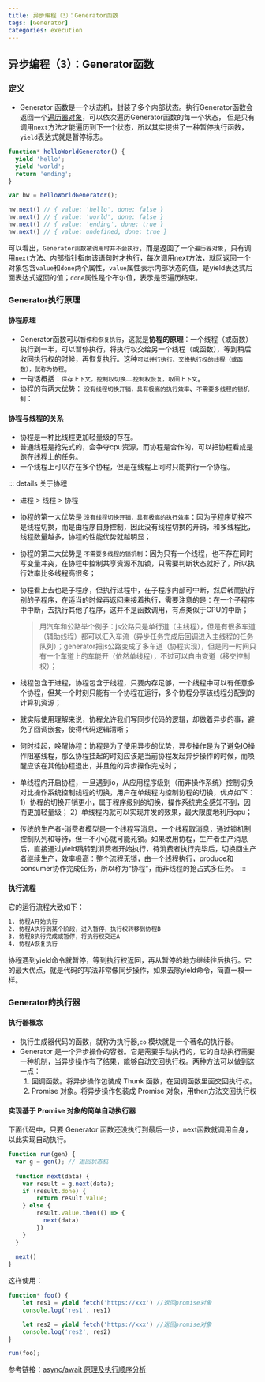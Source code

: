```yaml
---
title: 异步编程（3）：Generator函数
tags: [Generator]
categories: execution
---
```


## 异步编程（3）：Generator函数

### 定义

- Generator 函数是一个状态机，封装了多个内部状态。执行Generator函数会返回一个[遍历器对象](http://es6.ruanyifeng.com/#docs/iterator)，可以依次遍历Generator函数的每一个状态，
但是只有调用`next`方法才能遍历到下一个状态，所以其实提供了一种暂停执行函数，`yield`表达式就是暂停标志。

```javascript
function* helloWorldGenerator() {
  yield 'hello';
  yield 'world';
  return 'ending';
}

var hw = helloWorldGenerator();

hw.next() // { value: 'hello', done: false }
hw.next() // { value: 'world', done: false }
hw.next() // { value: 'ending', done: true }
hw.next() // { value: undefined, done: true }
```

可以看出，`Generator函数被调用时并不会执行`，而是返回了一个`遍历器对象`，只有调用`next`方法、内部指针指向该语句时才执行，每次调用next方法，就回返回一个对象包含`value`和`done`两个属性，`value`属性表示内部状态的值，是yield表达式后面表达式返回的值；`done`属性是个布尔值，表示是否遍历结束。

### Generator执行原理

#### 协程原理

- Generator函数可以`暂停和恢复执行`，这就是**协程的原理**：一个线程（或函数）执行到一半，可以暂停执行，将执行权交给另一个线程（或函数），等到稍后收回执行权的时候，再恢复执行。这种`可以并行执行、交换执行权的线程（或函数），就称为协程`。
- 一句话概括：`保存上下文，控制权切换……控制权恢复，取回上下文`。
- 协程的有两大优势： `没有线程切换开销，具有极高的执行效率`、`不需要多线程的锁机制`：

#### 协程与线程的关系
- 协程是一种比线程更加轻量级的存在。
- 普通线程是抢先式的，会争夺cpu资源，而协程是合作的，可以把协程看成是跑在线程上的任务。
- 一个线程上可以存在多个协程，但是在线程上同时只能执行一个协程。

::: details 关于协程
- 进程 > 线程 > 协程

- 协程的第一大优势是 `没有线程切换开销，具有极高的执行效率`：因为子程序切换不是线程切换，而是由程序自身控制，因此没有线程切换的开销，和多线程比，线程数量越多，协程的性能优势就越明显；

- 协程的第二大优势是 `不需要多线程的锁机制`：因为只有一个线程，也不存在同时写变量冲突，在协程中控制共享资源不加锁，只需要判断状态就好了，所以执行效率比多线程高很多；

- 协程看上去也是子程序，但执行过程中，在子程序内部可中断，然后转而执行别的子程序，在适当的时候再返回来接着执行，需要注意的是：在一个子程序中中断，去执行其他子程序，这并不是函数调用，有点类似于CPU的中断；
    > 用汽车和公路举个例子：js公路只是单行道（主线程），但是有很多车道（辅助线程）都可以汇入车流（异步任务完成后回调进入主线程的任务队列）；generator把js公路变成了多车道（协程实现），但是同一时间只有一个车道上的车能开（依然单线程），不过可以自由变道（移交控制权）；

- 线程包含于进程，协程包含于线程，只要内存足够，一个线程中可以有任意多个协程，但某一个时刻只能有一个协程在运行，多个协程分享该线程分配到的计算机资源；

- 就实际使用理解来说，协程允许我们写同步代码的逻辑，却做着异步的事，避免了回调嵌套，使得代码逻辑清晰；

- 何时挂起，唤醒协程：协程是为了使用异步的优势，异步操作是为了避免IO操作阻塞线程，那么协程挂起的时刻应该是当前协程发起异步操作的时候，而唤醒应该在其他协程退出，并且他的异步操作完成时；

- 单线程内开启协程，一旦遇到io，从应用程序级别（而非操作系统）控制切换对比操作系统控制线程的切换，用户在单线程内控制协程的切换，优点如下：
1）协程的切换开销更小，属于程序级别的切换，操作系统完全感知不到，因而更加轻量级；
2）单线程内就可以实现并发的效果，最大限度地利用cpu；

- 传统的生产者-消费者模型是一个线程写消息，一个线程取消息，通过锁机制控制队列和等待，但一不小心就可能死锁。如果改用协程，生产者生产消息后，直接通过yield跳转到消费者开始执行，待消费者执行完毕后，切换回生产者继续生产，效率极高：整个流程无锁，由一个线程执行，produce和consumer协作完成任务，所以称为“协程”，而非线程的抢占式多任务。
:::

#### 执行流程
它的运行流程大致如下：
```html
1. 协程A开始执行
2. 协程A执行到某个阶段，进入暂停，执行权转移到协程B
3. 协程B执行完成或暂停，将执行权交还A
4. 协程A恢复执行
```
协程遇到yield命令就暂停，等到执行权返回，再从暂停的地方继续往后执行。它的最大优点，就是代码的写法非常像同步操作，如果去除yield命令，简直一模一样。

### Generator的执行器

#### 执行器概念
- 执行生成器代码的函数，就称为执行器,`co` 模块就是一个著名的执行器。
- Generator 是一个异步操作的容器。它是需要手动执行的，它的自动执行需要一种机制，当异步操作有了结果，能够自动交回执行权。两种方法可以做到这一点：
    1. 回调函数。将异步操作包装成 Thunk 函数，在回调函数里面交回执行权。
    2. Promise 对象。将异步操作包装成 Promise 对象，用then方法交回执行权
    
#### 实现基于 Promise 对象的简单自动执行器

下面代码中，只要 Generator 函数还没执行到最后一步，next函数就调用自身，以此实现自动执行。
```javascript
function run(gen) {
  var g = gen(); // 返回状态机
  
  function next(data) {
    var result = g.next(data);
    if (result.done) {
        return result.value;
    } else {
        result.value.then(() => {
          next(data)
        })
    }
  }
  
  next()
}
```

这样使用：
```js
function* foo() {
    let res1 = yield fetch('https://xxx') //返回promise对象
    console.log('res1', res1)

    let res2 = yield fetch('https://xxx') //返回promise对象
    console.log('res2', res2)
}

run(foo);
```

参考链接：[async/await 原理及执行顺序分析](https://juejin.im/post/5dc28ea66fb9a04a881d1ac0)




